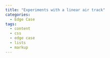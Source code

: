 ```yaml
---
title: "Experiments with a linear air track"
categories:
  - Edge Case
tags:
  - content
  - css
  - edge case
  - lists
  - markup
---
```

